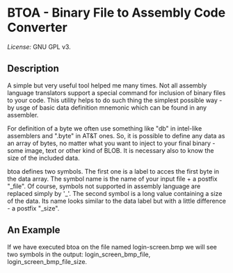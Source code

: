 # BTOA - Binary File to Assembly Code Converter

*License:* GNU GPL v3.

## Description

A simple but very useful tool helped me many times. Not all assembly
language translators support a special command for inclusion of binary
files to your code. This utility helps to do such thing the simplest
possible way - by usge of basic data definition mnemonic which can be
found in any assembler.

For definition of a byte we often use something like "db" in intel-like
assemblers and ".byte" in AT&T ones. So, it is possible to define any data
as an array of bytes, no matter what you want to inject to your final
binary - some image, text or other kind of BLOB. It is necessary also to
know the size of the included data.

btoa defines two symbols. The first one is a label to acces the first byte
in the data array. The symbol name is the name of your input file + a
postfix "\_file". Of course, symbols not supported in assembly language are
replaced simply by '\_'. The second symbol is a long value containing a size
of the data. Its name looks similar to the data label but with a little
difference - a postfix "\_size".

## An Example

If we have executed btoa on the file named login-screen.bmp we will see two
symbols in the output: login\_screen\_bmp\_file, login\_screen\_bmp\_file\_size.


